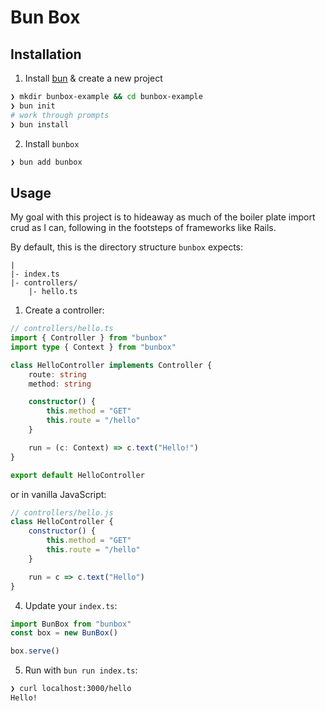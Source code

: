 # Bun Box

## Installation

1. Install [bun](https://bun.sh) & create a new project

```sh
❯ mkdir bunbox-example && cd bunbox-example
❯ bun init
# work through prompts
❯ bun install
```

2. Install `bunbox`

```sh
❯ bun add bunbox
```

## Usage

My goal with this project is to hideaway as much of the boiler plate import
crud as I can, following in the footsteps of frameworks like Rails.

By default, this is the directory structure `bunbox` expects:

```
|
|- index.ts
|- controllers/
    |- hello.ts
```

1. Create a controller:

```ts
// controllers/hello.ts
import { Controller } from "bunbox"
import type { Context } from "bunbox"

class HelloController implements Controller {
    route: string
    method: string

    constructor() {
        this.method = "GET"
        this.route = "/hello"
    }

    run = (c: Context) => c.text("Hello!")
}

export default HelloController
```

or in vanilla JavaScript:

```js
// controllers/hello.js
class HelloController {
    constructor() {
        this.method = "GET"
        this.route = "/hello"
    }

    run = c => c.text("Hello")
}
```

4. Update your `index.ts`:

```ts
import BunBox from "bunbox"
const box = new BunBox()

box.serve()
```

5. Run with `bun run index.ts`:

```sh
❯ curl localhost:3000/hello
Hello!
```
